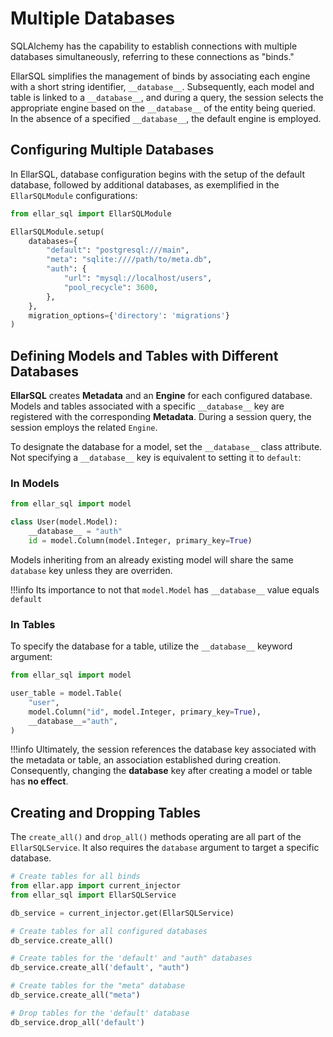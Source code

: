 # **Multiple Databases**

SQLAlchemy has the capability to establish connections with multiple databases simultaneously, referring to these connections as "binds."

EllarSQL simplifies the management of binds by associating each engine with a short string identifier, `__database__`. 
Subsequently, each model and table is linked to a `__database__`, and during a query, 
the session selects the appropriate engine based on the `__database__` of the entity being queried. 
In the absence of a specified `__database__`, the default engine is employed.

## **Configuring Multiple Databases**

In EllarSQL, database configuration begins with the setup of the default database, 
followed by additional databases, as exemplified in the `EllarSQLModule` configurations:

```python
from ellar_sql import EllarSQLModule

EllarSQLModule.setup(
    databases={
        "default": "postgresql:///main",
        "meta": "sqlite:////path/to/meta.db",
        "auth": {
            "url": "mysql://localhost/users",
            "pool_recycle": 3600,
        },
    },
    migration_options={'directory': 'migrations'}
)
```

## **Defining Models and Tables with Different Databases**

**EllarSQL** creates **Metadata** and an **Engine** for each configured database. 
Models and tables associated with a specific `__database__` key are registered with the corresponding **Metadata**. 
During a session query, the session employs the related `Engine`.

To designate the database for a model, set the `__database__` class attribute. 
Not specifying a `__database__` key is equivalent to setting it to `default`:

### **In Models**

```python
from ellar_sql import model

class User(model.Model):
    __database__ = "auth"
    id = model.Column(model.Integer, primary_key=True)
```
Models inheriting from an already existing model will share the same `database` key unless they are overriden.

!!!info
    Its importance to not that `model.Model` has `__database__` value equals `default`

### **In Tables**
To specify the database for a table, utilize the `__database__` keyword argument:

```python
from ellar_sql import model

user_table = model.Table(
    "user",
    model.Column("id", model.Integer, primary_key=True),
    __database__="auth",
)
```

!!!info
    Ultimately, the session references the database key associated with the metadata or table, an association established during creation. 
    Consequently, changing the **database** key after creating a model or table has **no effect**.

## **Creating and Dropping Tables**

The `create_all()` and `drop_all()` methods operating are all part of the `EllarSQLService`.
It also requires the `database` argument to target a specific database. 

```python
# Create tables for all binds
from ellar.app import current_injector
from ellar_sql import EllarSQLService

db_service = current_injector.get(EllarSQLService)

# Create tables for all configured databases
db_service.create_all()

# Create tables for the 'default' and "auth" databases
db_service.create_all('default', "auth")

# Create tables for the "meta" database
db_service.create_all("meta")

# Drop tables for the 'default' database
db_service.drop_all('default')
```
